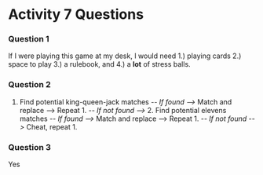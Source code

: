 # Activity 7 Questions

### Question 1

If I were playing this game at my desk, I would need 1.) playing cards 2.) space to play 3.) a rulebook, and 4.) a **lot** of stress balls.

### Question 2

1. Find potential king-queen-jack matches
  *-- If found -->* Match and replace --> Repeat 1.
  *-- If not found -->* 2. Find potential elevens matches
  						   *-- If found -->* Match and replace --> Repeat 1.
  						   *-- If not found -->* Cheat, repeat 1.

### Question 3

Yes